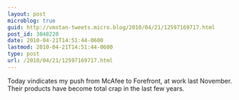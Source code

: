 ```yaml
---
layout: post
microblog: true
guid: http://vmstan-tweets.micro.blog/2010/04/21/12597169717.html
post_id: 3048220
date: 2010-04-21T14:51:44-0600
lastmod: 2010-04-21T14:51:44-0600
type: post
url: /2010/04/21/12597169717.html
---
```

Today vindicates my push from McAfee to Forefront, at work last November. Their products have become total crap in the last few years.
